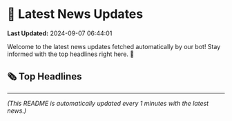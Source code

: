 # 📰 Latest News Updates
**Last Updated:** 2024-09-07 06:44:01

Welcome to the latest news updates fetched automatically by our bot! Stay informed with the top headlines right here. 🚀

## 🗞️ Top Headlines

---
*(This README is automatically updated every 1 minutes with the latest news.)*
